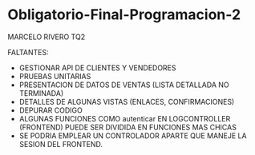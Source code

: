 # Obligatorio-Final-Programacion-2

MARCELO RIVERO TQ2

FALTANTES: 

- GESTIONAR API DE CLIENTES Y VENDEDORES
- PRUEBAS UNITARIAS
- PRESENTACION DE DATOS DE VENTAS (LISTA DETALLADA NO TERMINADA)
- DETALLES DE ALGUNAS VISTAS (ENLACES, CONFIRMACIONES)
- DEPURAR CODIGO
- ALGUNAS FUNCIONES COMO autenticar EN LOGCONTROLLER (FRONTEND) PUEDE SER DIVIDIDA EN FUNCIONES MAS CHICAS
- SE PODRIA EMPLEAR UN CONTROLADOR APARTE QUE MANEJE LA SESION DEL FRONTEND.





